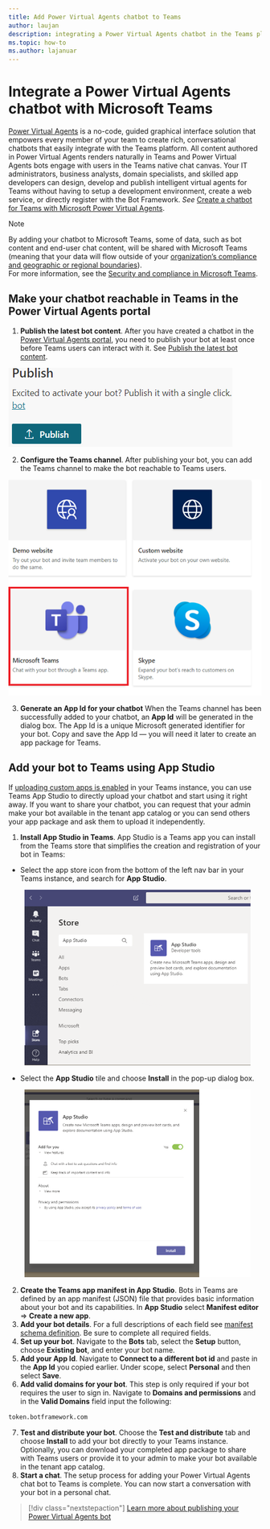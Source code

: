 ```yaml
---
title: Add Power Virtual Agents chatbot to Teams
author: laujan
description: integrating a Power Virtual Agents chatbot in the Teams platform
ms.topic: how-to
ms.author: lajanuar
---
```


# Integrate a Power Virtual Agents chatbot with Microsoft Teams

[Power Virtual Agents](/power-virtual-agents/fundamentals-what-is-power-virtual-agents) is a no-code, guided graphical interface solution that empowers every member of your team to create rich, conversational chatbots that easily integrate with the Teams platform. All content authored in Power Virtual Agents renders naturally in Teams and Power Virtual Agents bots engage with users in the Teams native chat canvas. Your IT administrators, business analysts, domain specialists, and skilled app developers can design, develop and publish intelligent virtual agents for Teams without having to setup a development environment, create a web service, or directly register with the Bot Framework.  *See* [Create a chatbot for Teams with Microsoft Power Virtual Agents](../what-are-bots.md#create-a-chatbot-for-teams-with-microsoft-power-virtual-agents).

> [!NOTE]
> By adding your chatbot to Microsoft Teams, some of data, such as bot content and end-user chat content, will be shared with Microsoft Teams (meaning that your data will flow outside of your [organization’s compliance and geographic or regional boundaries](/power-virtual-agents/data-location)). <br/>
> For more information, see the [Security and compliance in Microsoft Teams](/MicrosoftTeams/security-compliance-overview).

## Make your chatbot reachable in Teams in the Power Virtual Agents portal

1. **Publish the latest bot content**.  After you have created a chatbot in the [Power Virtual Agents portal](https://powervirtualagents.microsoft.com), you need to publish your bot at least once before Teams users can interact with it. See [Publish the latest bot content](/power-virtual-agents/publication-fundamentals-publish-channels#publish-the-latest-bot-content).

![publish in power virtual agents portal](../../assets/images/pva-publish.png)

2. **Configure the Teams channel**. After publishing your bot, you can add the Teams channel to make the bot reachable to Teams users.

![channels in power virtual agents portal](../../assets/images/pva-channels.png)

3. **Generate an App Id for your chatbot**  When the Teams channel has been successfully added to your chatbot, an **App Id** will be generated in the dialog box. The App Id is a unique Microsoft generated identifier for your bot.  Copy and save the App Id — you will need it later to create an app package for Teams.

## Add your bot to Teams using App Studio

If [uploading custom apps is enabled](/microsoftteams/admin-settings) in your Teams instance, you can use Teams App Studio to directly upload your chatbot and start using it right away. If you want to share your chatbot, you can request that your admin make your bot available in the tenant app catalog or you can send others your app package and ask them to upload it independently.

1. **Install App Studio in Teams**. App Studio is a Teams app you can install from the Teams store that simplifies the creation and registration of your bot in Teams: 

  * Select the app store icon from the bottom of the left nav bar in your Teams instance, and search for **App Studio**.
>
&emsp;&emsp; <img  width="450px" title="Finding App Studio in the Store" src="../../assets/images/get-started/app-studio-store.png"/>    

  * Select the **App Studio** tile and choose **Install** in the pop-up dialog box.
>
&emsp;&emsp; <img  width="450px" title="Installing App Studio" src="../../assets/images/get-started/app-studio-install.png"/>

2. **Create the Teams app manifest in App Studio**.  Bots in Teams are defined by an app manifest (JSON) file that provides basic information about your bot and its capabilities. In **App Studio** select **Manifest editor**  => **Create a new app**.
3. **Add your bot details**. For a full descriptions of each field see [manifest schema definition](../../resources/schema/manifest-schema.md). Be sure to complete all required fields.
4. **Set up your bot**. Navigate to the **Bots** tab, select the **Setup** button, choose **Existing bot**, and enter your bot name.
5. **Add your App Id**. Navigate to **Connect to a different bot id** and paste in the **App Id** you copied earlier. Under scope, select **Personal** and then select **Save**.
6. **Add valid domains for your bot**.  This step is only required if your bot requires the user to sign in. Navigate to **Domains and permissions** and  in the **Valid Domains** field input the following:

```bash
token.botframework.com
```

7.  **Test and distribute your bot**. Choose the **Test and distribute** tab and choose **Install** to add your bot directly to your Teams instance. Optionally, you can download your completed app package to share with Teams users or provide it to your admin to make your bot available in the tenant app catalog.
8. **Start a chat**. The setup process for adding your Power Virtual Agents chat bot to Teams is complete. You can now start a conversation with your bot in a personal chat.

> [!div class="nextstepaction"]
> [Learn more about publishing your Power Virtual Agents bot](/power-virtual-agents/publication-fundamentals-publish-channels)
